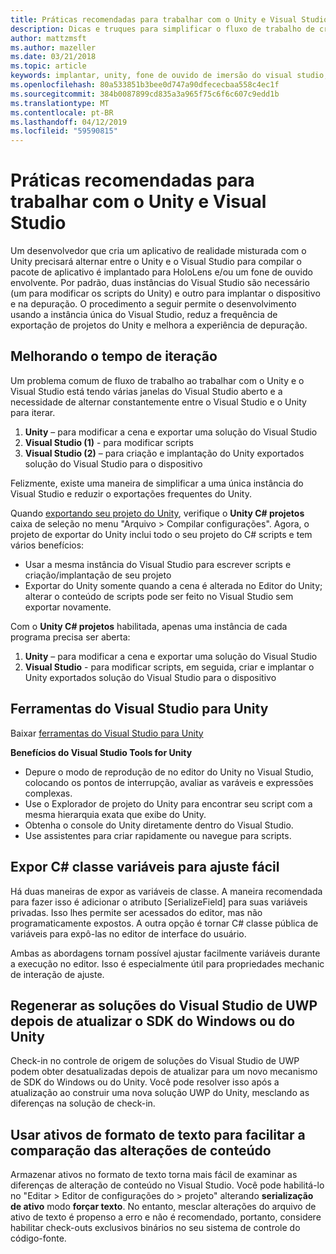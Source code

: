 ```yaml
---
title: Práticas recomendadas para trabalhar com o Unity e Visual Studio
description: Dicas e truques para simplificar o fluxo de trabalho de criação de um aplicativo de realidade misturada com o Unity e Visual Studio.
author: mattzmsft
ms.author: mazeller
ms.date: 03/21/2018
ms.topic: article
keywords: implantar, unity, fone de ouvido de imersão do visual studio, HoloLens,
ms.openlocfilehash: 80a533851b3bee0d747a90dfececbaa558c4ec1f
ms.sourcegitcommit: 384b0087899cd835a3a965f75c6f6c607c9edd1b
ms.translationtype: MT
ms.contentlocale: pt-BR
ms.lasthandoff: 04/12/2019
ms.locfileid: "59590815"
---
```

# <a name="best-practices-for-working-with-unity-and-visual-studio"></a>Práticas recomendadas para trabalhar com o Unity e Visual Studio

Um desenvolvedor que cria um aplicativo de realidade misturada com o Unity precisará alternar entre o Unity e o Visual Studio para compilar o pacote de aplicativo é implantado para HoloLens e/ou um fone de ouvido envolvente. Por padrão, duas instâncias do Visual Studio são necessário (um para modificar os scripts do Unity) e outro para implantar o dispositivo e na depuração. O procedimento a seguir permite o desenvolvimento usando a instância única do Visual Studio, reduz a frequência de exportação de projetos do Unity e melhora a experiência de depuração.

## <a name="improving-iteration-time"></a>Melhorando o tempo de iteração

Um problema comum de fluxo de trabalho ao trabalhar com o Unity e o Visual Studio está tendo várias janelas do Visual Studio aberto e a necessidade de alternar constantemente entre o Visual Studio e o Unity para iterar.
1. **Unity** – para modificar a cena e exportar uma solução do Visual Studio
2. **Visual Studio (1)** - para modificar scripts
3. **Visual Studio (2)** – para criação e implantação do Unity exportados solução do Visual Studio para o dispositivo

Felizmente, existe uma maneira de simplificar a uma única instância do Visual Studio e reduzir o exportações frequentes do Unity.

Quando [exportando seu projeto do Unity](exporting-and-building-a-unity-visual-studio-solution.md), verifique o **Unity C# projetos** caixa de seleção no menu "Arquivo > Compilar configurações". Agora, o projeto de exportar do Unity inclui todo o seu projeto do C# scripts e tem vários benefícios:
* Usar a mesma instância do Visual Studio para escrever scripts e criação/implantação de seu projeto
* Exportar do Unity somente quando a cena é alterada no Editor do Unity; alterar o conteúdo de scripts pode ser feito no Visual Studio sem exportar novamente.

Com o **Unity C# projetos** habilitada, apenas uma instância de cada programa precisa ser aberta:
1. **Unity** – para modificar a cena e exportar uma solução do Visual Studio
2. **Visual Studio** - para modificar scripts, em seguida, criar e implantar o Unity exportados solução do Visual Studio para o dispositivo

## <a name="visual-studio-tools-for-unity"></a>Ferramentas do Visual Studio para Unity

Baixar [ferramentas do Visual Studio para Unity](https://visualstudiogallery.msdn.microsoft.com/8d26236e-4a64-4d64-8486-7df95156aba9)

**Benefícios do Visual Studio Tools for Unity**
* Depure o modo de reprodução de no editor do Unity no Visual Studio, colocando os pontos de interrupção, avaliar as varáveis e expressões complexas.
* Use o Explorador de projeto do Unity para encontrar seu script com a mesma hierarquia exata que exibe do Unity.
* Obtenha o console do Unity diretamente dentro do Visual Studio.
* Use assistentes para criar rapidamente ou navegue para scripts.

## <a name="expose-c-class-variables-for-easy-tuning"></a>Expor C# classe variáveis para ajuste fácil

Há duas maneiras de expor as variáveis de classe. A maneira recomendada para fazer isso é adicionar o atributo [SerializeField] para suas variáveis privadas. Isso lhes permite ser acessados do editor, mas não programaticamente expostos.  A outra opção é tornar C# classe pública de variáveis para expô-las no editor de interface do usuário. 

Ambas as abordagens tornam possível ajustar facilmente variáveis durante a execução no editor. Isso é especialmente útil para propriedades mechanic de interação de ajuste.

## <a name="regenerate-uwp-visual-studio-solutions-after-windows-sdk-or-unity-upgrade"></a>Regenerar as soluções do Visual Studio de UWP depois de atualizar o SDK do Windows ou do Unity

Check-in no controle de origem de soluções do Visual Studio de UWP podem obter desatualizadas depois de atualizar para um novo mecanismo de SDK do Windows ou do Unity. Você pode resolver isso após a atualização ao construir uma nova solução UWP do Unity, mesclando as diferenças na solução de check-in.

## <a name="use-text-format-assets-for-easy-comparison-of-content-changes"></a>Usar ativos de formato de texto para facilitar a comparação das alterações de conteúdo

Armazenar ativos no formato de texto torna mais fácil de examinar as diferenças de alteração de conteúdo no Visual Studio. Você pode habilitá-lo no "Editar > Editor de configurações do > projeto" alterando **serialização de ativo** modo **forçar texto**. No entanto, mesclar alterações do arquivo de ativo de texto é propenso a erro e não é recomendado, portanto, considere habilitar check-outs exclusivos binários no seu sistema de controle do código-fonte.
